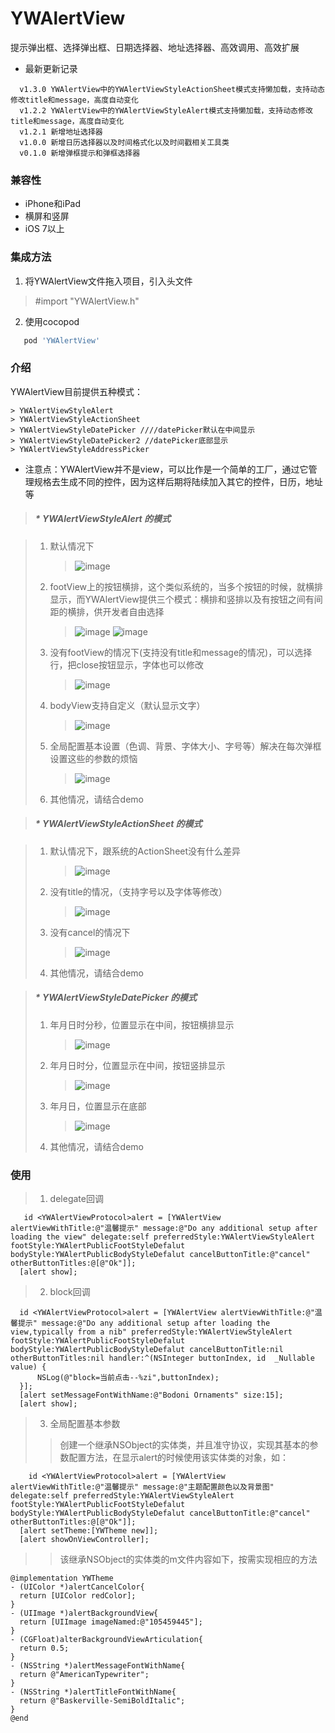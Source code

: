 # YWAlertView
提示弹出框、选择弹出框、日期选择器、地址选择器、高效调用、高效扩展

   * 最新更新记录
  ```
    v1.3.0 YWAlertView中的YWAlertViewStyleActionSheet模式支持懒加载，支持动态修改title和message，高度自动变化
    v1.2.2 YWAlertView中的YWAlertViewStyleAlert模式支持懒加载，支持动态修改title和message，高度自动变化
    v1.2.1 新增地址选择器
    v1.0.0 新增日历选择器以及时间格式化以及时间戳相关工具类
    v0.1.0 新增弹框提示和弹框选择器
   ```
### 兼容性
   * iPhone和iPad
   * 横屏和竖屏
   * iOS 7以上
  
### 集成方法
   1. 将YWAlertView文件拖入项目，引入头文件 
   > #import "YWAlertView.h"
   2. 使用cocopod
   ```ruby
      pod 'YWAlertView'
   ```
 
 ### 介绍
 
  YWAlertView目前提供五种模式：
  
    > YWAlertViewStyleAlert
    > YWAlertViewStyleActionSheet
    > YWAlertViewStyleDatePicker ////datePicker默认在中间显示
    > YWAlertViewStyleDatePicker2 //datePicker底部显示
    > YWAlertViewStyleAddressPicker
    
    
    
  * 注意点：YWAlertView并不是view，可以比作是一个简单的工厂，通过它管理规格去生成不同的控件，因为这样后期将陆续加入其它的控件，日历，地址等
  
  
  > ##### * YWAlertViewStyleAlert 的模式
  
  >   1. 默认情况下 
  >       >   ![image](https://github.com/flyOfYW/YWAlertView/blob/master/image/1.png)
  >   2. footView上的按钮横排，这个类似系统的，当多个按钮的时候，就横排显示，而YWAlertView提供三个模式：横排和竖排以及有按钮之间有间距的横排，供开发者自由选择
  >       >   ![image](https://github.com/flyOfYW/YWAlertView/blob/master/image/2.png) ![image](https://github.com/flyOfYW/YWAlertView/blob/master/image/6.png)
  >   3.  没有footView的情况下(支持没有title和message的情况)，可以选择行，把close按钮显示，字体也可以修改
  >       >   ![image](https://github.com/flyOfYW/YWAlertView/blob/master/image/3.png)
  >   4.  bodyView支持自定义（默认显示文字）
  >       >   ![image](https://github.com/flyOfYW/YWAlertView/blob/master/image/4.png)
  >   5.  全局配置基本设置（色调、背景、字体大小、字号等）解决在每次弹框设置这些的参数的烦恼
  >       >   ![image](https://github.com/flyOfYW/YWAlertView/blob/master/image/5.png)
  >   6.  其他情况，请结合demo
  
  
  
  > #####  *  YWAlertViewStyleActionSheet 的模式
  
  >   1.  默认情况下，跟系统的ActionSheet没有什么差异
  >       >   ![image](https://github.com/flyOfYW/YWAlertView/blob/master/image/7.png)
  >   2.  没有title的情况，（支持字号以及字体等修改）
  >       >   ![image](https://github.com/flyOfYW/YWAlertView/blob/master/image/8.png)
  >   3.  没有cancel的情况下
  >       >   ![image](https://github.com/flyOfYW/YWAlertView/blob/master/image/9.png)
  >   4.  其他情况，请结合demo
  
  > #####  *  YWAlertViewStyleDatePicker 的模式
  >   1.  年月日时分秒，位置显示在中间，按钮横排显示
  >       >   ![image](https://github.com/flyOfYW/YWAlertView/blob/master/image/10.png)
  >   2.  年月日时分，位置显示在中间，按钮竖排显示
  >       >   ![image](https://github.com/flyOfYW/YWAlertView/blob/master/image/11.png)
  >   3.  年月日，位置显示在底部
  >       >   ![image](https://github.com/flyOfYW/YWAlertView/blob/master/image/13.png)
  >   4.  其他情况，请结合demo
  
  
 ### 使用
  
  >   1.  delegate回调
  
  ```
     id <YWAlertViewProtocol>alert = [YWAlertView alertViewWithTitle:@"温馨提示" message:@"Do any additional setup after loading the view" delegate:self preferredStyle:YWAlertViewStyleAlert footStyle:YWAlertPublicFootStyleDefalut bodyStyle:YWAlertPublicBodyStyleDefalut cancelButtonTitle:@"cancel" otherButtonTitles:@[@"Ok"]];
    [alert show];
  ```
  
  >   2.  block回调
  
  ```
    id <YWAlertViewProtocol>alert = [YWAlertView alertViewWithTitle:@"温馨提示" message:@"Do any additional setup after loading the view,typically from a nib" preferredStyle:YWAlertViewStyleAlert footStyle:YWAlertPublicFootStyleDefalut bodyStyle:YWAlertPublicBodyStyleDefalut cancelButtonTitle:nil otherButtonTitles:nil handler:^(NSInteger buttonIndex, id  _Nullable value) {
        NSLog(@"block=当前点击--%zi",buttonIndex);
    }];
    [alert setMessageFontWithName:@"Bodoni Ornaments" size:15];
    [alert show];
  ```
  
 >    3.  全局配置基本参数
 >    >  创建一个继承NSObject的实体类，并且准守<YWAlertViewThemeProtocol>协议，实现其基本的参数配置方法，在显示alert的时候使用该实体类的对象，如：
  
  ```
      id <YWAlertViewProtocol>alert = [YWAlertView alertViewWithTitle:@"温馨提示" message:@"主题配置颜色以及背景图" delegate:self preferredStyle:YWAlertViewStyleAlert footStyle:YWAlertPublicFootStyleDefalut bodyStyle:YWAlertPublicBodyStyleDefalut cancelButtonTitle:@"cancel" otherButtonTitles:@[@"Ok"]];
    [alert setTheme:[YWTheme new]];
    [alert showOnViewController];
  ```
>    >  该继承NSObject的实体类的m文件内容如下，按需实现<YWAlertViewThemeProtocol>相应的方法
  ```
  @implementation YWTheme
- (UIColor *)alertCancelColor{
    return [UIColor redColor];
}
- (UIImage *)alertBackgroundView{
    return [UIImage imageNamed:@"105459445"];
}
- (CGFloat)alterBackgroundViewArticulation{
    return 0.5;
}
- (NSString *)alertMessageFontWithName{
    return @"AmericanTypewriter";
}
- (NSString *)alertTitleFontWithName{
    return @"Baskerville-SemiBoldItalic";
}
  @end
  
  ```
  
  
  
  
